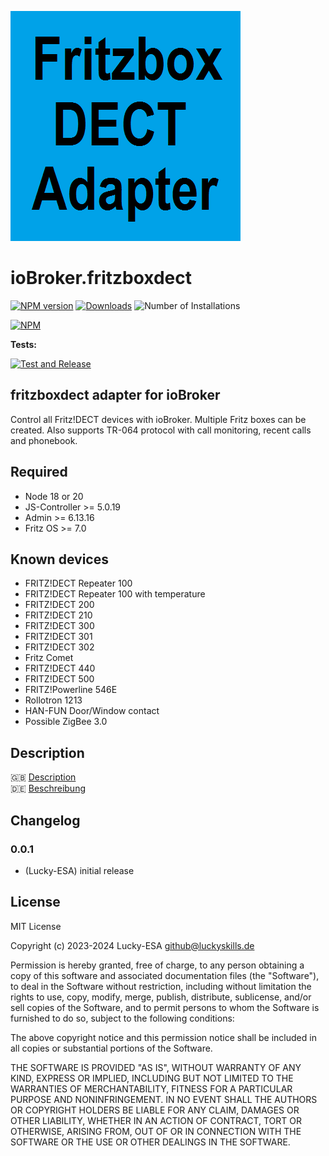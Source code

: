 ![Logo](admin/fritzboxdect.png)

# ioBroker.fritzboxdect

[![NPM version](https://img.shields.io/npm/v/iobroker.fritzboxdect.svg)](https://www.npmjs.com/package/iobroker.fritzboxdect)
[![Downloads](https://img.shields.io/npm/dm/iobroker.fritzboxdect.svg)](https://www.npmjs.com/package/iobroker.fritzboxdect)
![Number of Installations](https://iobroker.live/badges/fritzboxdect-installed.svg)

[![NPM](https://nodei.co/npm/iobroker.fritzboxdect.png?downloads=true)](https://nodei.co/npm/iobroker.fritzboxdect/)

**Tests:**

[![Test and Release](https://github.com/Lucky-ESA/ioBroker.fritzboxdect/actions/workflows/test-and-release.yml/badge.svg)](https://github.com/Lucky-ESA/ioBroker.fritzboxdect/actions/workflows/test-and-release.yml)

## fritzboxdect adapter for ioBroker

Control all Fritz!DECT devices with ioBroker. Multiple Fritz boxes can be created.
Also supports TR-064 protocol with call monitoring, recent calls and phonebook.

## Required

-   Node 18 or 20
-   JS-Controller >= 5.0.19
-   Admin >= 6.13.16
-   Fritz OS >= 7.0

## Known devices

-   FRITZ!DECT Repeater 100
-   FRITZ!DECT Repeater 100 with temperature
-   FRITZ!DECT 200
-   FRITZ!DECT 210
-   FRITZ!DECT 300
-   FRITZ!DECT 301
-   FRITZ!DECT 302
-   Fritz Comet
-   FRITZ!DECT 440
-   FRITZ!DECT 500
-   FRITZ!Powerline 546E
-   Rollotron 1213
-   HAN-FUN Door/Window contact
-   Possible ZigBee 3.0

## Description

🇬🇧 [Description](/docs/en/README.md)</br>
🇩🇪 [Beschreibung](/docs/de/README.md)

<!--
    Placeholder for the next version (at the beginning of the line):
    ### **WORK IN PROGRESS**
-->

## Changelog

### 0.0.1

-   (Lucky-ESA) initial release

## License

MIT License

Copyright (c) 2023-2024 Lucky-ESA <github@luckyskills.de>

Permission is hereby granted, free of charge, to any person obtaining a copy
of this software and associated documentation files (the "Software"), to deal
in the Software without restriction, including without limitation the rights
to use, copy, modify, merge, publish, distribute, sublicense, and/or sell
copies of the Software, and to permit persons to whom the Software is
furnished to do so, subject to the following conditions:

The above copyright notice and this permission notice shall be included in all
copies or substantial portions of the Software.

THE SOFTWARE IS PROVIDED "AS IS", WITHOUT WARRANTY OF ANY KIND, EXPRESS OR
IMPLIED, INCLUDING BUT NOT LIMITED TO THE WARRANTIES OF MERCHANTABILITY,
FITNESS FOR A PARTICULAR PURPOSE AND NONINFRINGEMENT. IN NO EVENT SHALL THE
AUTHORS OR COPYRIGHT HOLDERS BE LIABLE FOR ANY CLAIM, DAMAGES OR OTHER
LIABILITY, WHETHER IN AN ACTION OF CONTRACT, TORT OR OTHERWISE, ARISING FROM,
OUT OF OR IN CONNECTION WITH THE SOFTWARE OR THE USE OR OTHER DEALINGS IN THE
SOFTWARE.

